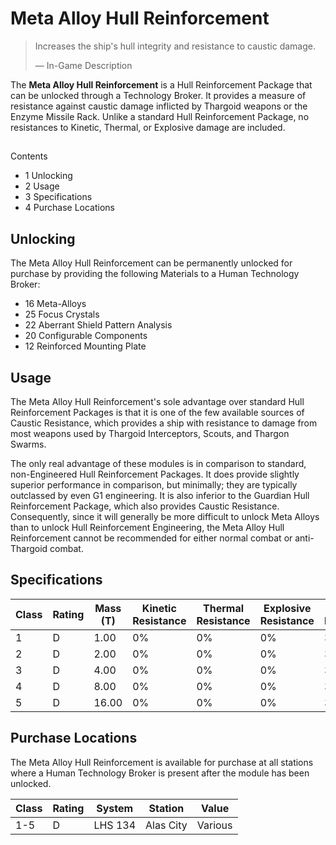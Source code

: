 # Meta Alloy Hull Reinforcement
> 
> 
> Increases the ship's hull integrity and resistance to caustic damage.
> 
> 
> — In-Game Description
> 

The **Meta Alloy Hull Reinforcement** is a Hull Reinforcement Package that can be unlocked through a Technology Broker. It provides a measure of resistance against caustic damage inflicted by Thargoid weapons or the Enzyme Missile Rack. Unlike a standard Hull Reinforcement Package, no resistances to Kinetic, Thermal, or Explosive damage are included.

## 

Contents

- 1 Unlocking
- 2 Usage
- 3 Specifications
- 4 Purchase Locations

## Unlocking

The Meta Alloy Hull Reinforcement can be permanently unlocked for purchase by providing the following Materials to a Human Technology Broker:

- 16 Meta-Alloys
- 25 Focus Crystals
- 22 Aberrant Shield Pattern Analysis
- 20 Configurable Components
- 12 Reinforced Mounting Plate

## Usage

The Meta Alloy Hull Reinforcement's sole advantage over standard Hull Reinforcement Packages is that it is one of the few available sources of Caustic Resistance, which provides a ship with resistance to damage from most weapons used by Thargoid Interceptors, Scouts, and Thargon Swarms.

The only real advantage of these modules is in comparison to standard, non-Engineered Hull Reinforcement Packages. It does provide slightly superior performance in comparison, but minimally; they are typically outclassed by even G1 engineering. It is also inferior to the Guardian Hull Reinforcement Package, which also provides Caustic Resistance. Consequently, since it will generally be more difficult to unlock Meta Alloys than to unlock Hull Reinforcement Engineering, the Meta Alloy Hull Reinforcement cannot be recommended for either normal combat or anti-Thargoid combat.

## Specifications

| Class | Rating | Mass (T) | Kinetic<br>Resistance | Thermal<br>Resistance | Explosive<br>Resistance | Caustic<br>Resistance | Hull<br>Reinforcement | Value (CR) |
| --- | --- | --- | --- | --- | --- | --- | --- | --- |
| 1 | D | 1.00 | 0% | 0% | 0% | 3.0% | 99 | 21,938 |
| 2 | D | 2.00 | 0% | 0% | 0% | 3.0% | 171 | 52,650 |
| 3 | D | 4.00 | 0% | 0% | 0% | 3.0% | 234 | 122,850 |
| 4 | D | 8.00 | 0% | 0% | 0% | 3.0% | 297 | 285,188 |
| 5 | D | 16.00 | 0% | 0% | 0% | 3.0% | 351 | 304,598 |

## Purchase Locations

The Meta Alloy Hull Reinforcement is available for purchase at all stations where a Human Technology Broker is present after the module has been unlocked.

| Class | Rating | System | Station | Value |
| --- | --- | --- | --- | --- |
| 1-5 | D | LHS 134 | Alas City | Various |